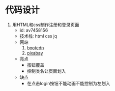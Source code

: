 # 代码设计
1. 用HTML和css制作注册和登录页面
    - id: av7458156
    - 技术栈: html css jq
    - 网站
        1. [bootcdn](https://cdn.bootcss.com/jquery/3.4.1/jquery.min.js)
        2. [pixabay](https://pixabay.com/zh/)
    - 亮点
        - 按钮覆盖
        - 控制类名让页面划入
    - 缺点
        - 在点击login按钮不能动画不能控制为左划入
